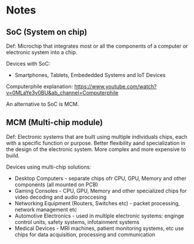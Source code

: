 # Notes
## SoC (System on chip)
Def:
  Microchip that integrates most or all the components of a computer or electronic system into a chip.

Devices with SoC:
  - Smartphones, Tablets, Embededded Systems and IoT Devices

Computerphile explanation:
https://www.youtube.com/watch?v=0MLaYe3y0BU&ab_channel=Computerphile

An alternative to SoC is MCM.

## MCM (Multi-chip module)

Def:
  Electronic systems that are built using multiple individuals chips, each with a specific function or purpose. Better flexibility aand specialization in the design of the electronic system. More complex and more expensive to build.
  
Devices using multi-chip solutions:
  - Desktop Computers - separate chips ofr CPU, GPU, Memory and other components (all mounted on PCB)
  - Gaming Consoles - CPU, GPU, Memory and other specialized chips for video decoding and audio proccesing
  - Networking Equipment (Routers, Switches etc) - packet processing, network management etc
  - Automotive Electronics - used in multiple electronic systems: enginge control units, safety systems, infotainment systems
  - Medical Devices - MRI machines, patient monitoring systems, etc use chips for data acquisition, processing and communication

